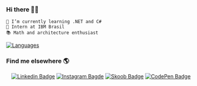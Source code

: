 ### Hi there 👋👸
  
    🌱 I’m currently learning .NET and C#  
    🚀 Intern at IBM Brasil  
    📚 Math and architecture enthusiast  

[![Languages](https://github-readme-stats.vercel.app/api/top-langs/?username=vanessaidenny&layout=compact&theme=solarized-light)](https://github.com/vanessaidenny)

### Find me elsewhere 🌎

&ensp;&ensp;[![Linkedin Badge](https://img.shields.io/badge/-LinkedIn-blue?style=flat-square&logo=Linkedin&logoColor=white&link=https://www.linkedin.com/in/vanessaidenny/)](https://www.linkedin.com/in/vanessaidenny/) 
[![Instagram Bagde](https://img.shields.io/badge/Instagram-E4405F?style=flat-square&logo=instagram&logoColor=white)](https://www.instagram.com/vanessaidenny/)
[![Skoob Badge](https://img.shields.io/badge/Skoob-blueviolet)](https://www.skoob.com.br/perfil/vanessaidenny/)
[![CodePen Badge](https://img.shields.io/badge/CodePen-black)](https://codepen.io/vanessaidenny)

<!--
**vanessaidenny/vanessaidenny** is a ✨ _special_ ✨ repository because its `README.md` (this file) appears on your GitHub profile.

Here are some ideas to get you started:

- 🔭 I’m currently working on ...
- 🌱 I’m currently learning ...
- 👯 I’m looking to collaborate on ...
- 🤔 I’m looking for help with ...
- 💬 Ask me about ...
- 📫 How to reach me: ...
- 😄 Pronouns: ...
- ⚡ Fun fact: ...
-->
